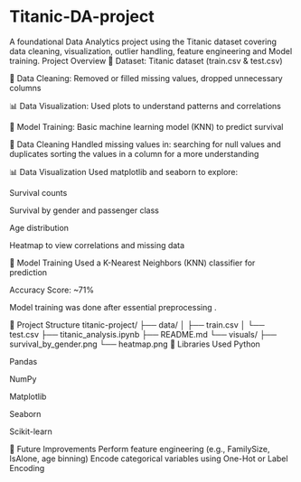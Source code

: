 # Titanic-DA-project
A foundational  Data Analytics project using the Titanic dataset covering data cleaning, visualization, outlier handling, feature engineering and Model training.
Project Overview
📁 Dataset: Titanic dataset (train.csv & test.csv)

🧹 Data Cleaning: Removed or filled missing values, dropped unnecessary columns

📊 Data Visualization: Used plots to understand patterns and correlations

🤖 Model Training: Basic machine learning model (KNN) to predict survival

🧼 Data Cleaning
Handled missing values in:
searching for null values and duplicates
sorting the values in a column for a more understanding

📊 Data Visualization
Used matplotlib and seaborn to explore:

Survival counts

Survival by gender and passenger class

Age distribution

Heatmap to view correlations and missing data

🤖 Model Training
Used a K-Nearest Neighbors (KNN) classifier for prediction

Accuracy Score: ~71%

 Model training was done after essential preprocessing .

📁 Project Structure
titanic-project/
├── data/
│   ├── train.csv
│   └── test.csv
├── titanic_analysis.ipynb
├── README.md
└── visuals/
    ├── survival_by_gender.png
    └── heatmap.png
🧰 Libraries Used
Python

Pandas

NumPy

Matplotlib

Seaborn

Scikit-learn

🚀 Future Improvements
Perform feature engineering (e.g., FamilySize, IsAlone, age binning)
Encode categorical variables using One-Hot or Label Encoding
